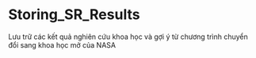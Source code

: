 # Storing_SR_Results
Lưu trữ các kết quả nghiên cứu khoa học và gợi ý từ chương trình chuyển đổi sang khoa học mở của NASA

